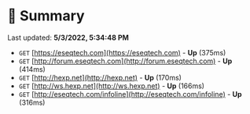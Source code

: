 # 📖 Summary
Last updated: **5/3/2022, 5:34:48 PM**

- `GET` [https://eseqtech.com](https://eseqtech.com) - **Up** (375ms)
- `GET` [http://forum.eseqtech.com](http://forum.eseqtech.com) - **Up** (414ms)
- `GET` [http://hexp.net](http://hexp.net) - **Up** (170ms)
- `GET` [http://ws.hexp.net](http://ws.hexp.net) - **Up** (166ms)
- `GET` [http://eseqtech.com/infoline](http://eseqtech.com/infoline) - **Up** (316ms)
